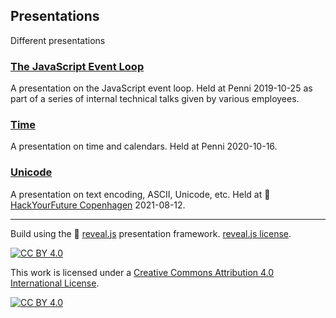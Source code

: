 ## Presentations

Different presentations

### [The JavaScript Event Loop](https://presentations.accel.dk/eventloop)

A presentation on the JavaScript event loop. Held at Penni 2019-10-25 as part of a series of internal technical talks given by various employees.

### [Time](https://presentations.accel.dk/time)

A presentation on time and calendars. Held at Penni 2020-10-16.

### [Unicode](https://presentations.accel.dk/unicode)

A presentation on text encoding, ASCII, Unicode, etc. Held at 🔗 [HackYourFuture Copenhagen](https://www.hackyourfuture.dk/) 2021-08-12.

---

Build using the 🔗 [reveal.js](https://revealjs.com/) presentation framework. [reveal.js license](./reveal.js-LICENSE).

[![CC BY 4.0][cc-by-shield]][cc-by]

This work is licensed under a [Creative Commons Attribution 4.0 International
License][cc-by].

[![CC BY 4.0][cc-by-image]][cc-by]

[cc-by]: http://creativecommons.org/licenses/by/4.0/
[cc-by-image]: https://i.creativecommons.org/l/by/4.0/88x31.png
[cc-by-shield]: https://img.shields.io/badge/License-CC%20BY%204.0-lightgrey.svg
